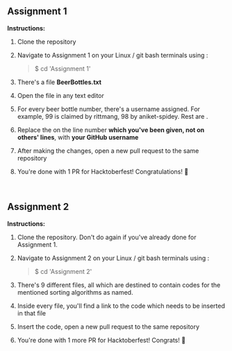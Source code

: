 ## Assignment 1

**Instructions:**

1. Clone the repository

2. Navigate to Assignment 1 on your Linux / git bash terminals using :

   > $ cd 'Assignment 1'
   
3. There's a file **BeerBottles.txt**

4. Open the file in any text editor

5. For every beer bottle number, there's a username assigned. For example, 99 is claimed by rittmang, 98 by aniket-spidey. Rest are <UNCLAIMED>.

6. Replace the <UNCLAIMED> on the line number **which you've been given, not on others' lines**, with **your GitHub username**

7. After making the changes, open a new pull request to the same repository

8. You're done with 1 PR for Hacktoberfest! Congratulations! 🎉

&nbsp;

## Assignment 2

**Instructions:**

1. Clone the repository. Don't do again if you've already done for Assignment 1.

2. Navigate to Assignment 2 on your Linux / git bash terminals using :

   > $ cd 'Assignment 2'

3. There's 9 different files, all which are destined to contain codes for the mentioned sorting algorithms as named.

4. Inside every file, you'll find a link to the code which needs to be inserted in that file

5. Insert the code, open a new pull request to the same repository

6. You're done with 1 more PR for Hacktoberfest! Congrats!  🎉